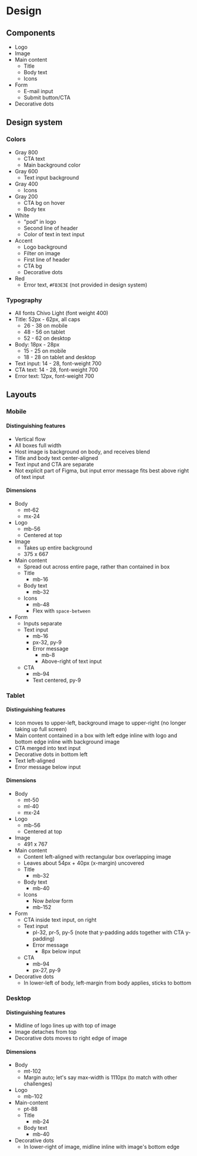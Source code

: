 # Design

## Components

- Logo
- Image
- Main content
  - Title
  - Body text
  - Icons
- Form
  - E-mail input
  - Submit button/CTA
- Decorative dots
 
## Design system

### Colors

- Gray 800
  - CTA text
  - Main background color
- Gray 600
  - Text input background
- Gray 400
  - Icons
- Gray 200
  - CTA bg on hover
  - Body tex
- White
  - "pod" in logo
  - Second line of header
  - Color of text in text input
- Accent
  - Logo background
  - Filter on image
  - First line of header
  - CTA bg
  - Decorative dots
- Red
  - Error text, `#FB3E3E` (not provided in design system)

### Typography

- All fonts Chivo Light (font weight 400)
- Title: 52px - 62px, all caps
  - 26 - 38 on mobile
  - 48 - 56 on tablet
  - 52 - 62 on desktop
- Body: 18px - 28px
  - 15 - 25 on mobile
  - 18 - 28 on tablet and desktop
- Text input: 14 - 28, font-weight 700
- CTA text: 14 - 28, font-weight 700
- Error text: 12px, font-weight 700


## Layouts

### Mobile

#### Distinguishing features

- Vertical flow
- All boxes full width
- Host image is background on body, and receives blend
- Title and body text center-aligned
- Text input and CTA are separate
- Not explicit part of Figma, but input error message fits best above right of text input

#### Dimensions

- Body
  - mt-62
  - mx-24
- Logo
  - mb-56
  - Centered at top
- Image
  - Takes up entire background
  - 375 x 667
- Main content
  - Spread out across entire page, rather than contained in box
  - Title
    - mb-16
  - Body text
    - mb-32
  - Icons
    - mb-48
    - Flex with `space-between`
- Form 
  - Inputs separate
  - Text input
    - mb-16
    - px-32, py-9
    - Error message
      - mb-8
      - Above-right of text input
  - CTA
    - mb-94
    - Text centered, py-9

### Tablet

#### Distinguishing features

- Icon moves to upper-left, background image to upper-right (no longer taking up full screen)
- Main content contained in a box with left edge inline with logo and bottom edge inline with background image
- CTA merged into text input
- Decorative dots in bottom left
- Text left-aligned
- Error message below input

#### Dimensions

- Body
  - mt-50
  - ml-40
  - mx-24
- Logo
  - mb-56
  - Centered at top
- Image
  - 491 x 767
- Main content
  - Content left-aligned with rectangular box overlapping image
  - Leaves about 54px + 40px (x-margin) uncovered
  - Title
    - mb-32
  - Body text
    - mb-40
  - Icons
    - Now *below* form
    - mb-152
- Form
  - CTA inside text input, on right
  - Text input
    - pl-32, pr-5, py-5 (note that y-padding adds together with CTA y-padding)
    - Error message
      - 8px below input
  - CTA
    - mb-94
    - px-27, py-9
- Decorative dots
  - In lower-left of body, left-margin from body applies, sticks to bottom

### Desktop

#### Distinguishing features

- Midline of logo lines up with top of image
- Image detaches from top
- Decorative dots moves to right edge of image

#### Dimensions

- Body 
  - mt-102
  - Margin auto; let's say max-width is 1110px (to match with other challenges)
- Logo
  - mb-102
- Main-content
  - pt-88
  - Title
    - mb-24
  - Body text
    - mb-40
- Decorative dots
  - In lower-right of image, midline inline with image's bottom edge
  
